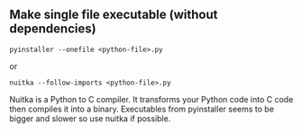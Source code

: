 ## Make single file executable (without dependencies)

```
pyinstaller --onefile <python-file>.py  
```
or
```
nuitka --follow-imports <python-file>.py
```
Nuitka is a Python to C compiler. It transforms your Python code into C code then compiles it into a binary.
Executables from pyinstaller seems to be bigger and slower so use nuitka if possible.